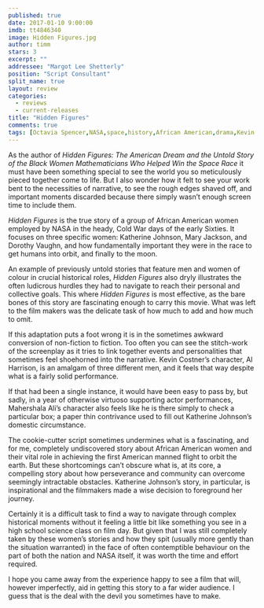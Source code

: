 ```yaml
---
published: true
date: 2017-01-10 9:00:00
imdb: tt4846340
image: Hidden Figures.jpg
author: timm
stars: 3
excerpt: ""
addressee: "Margot Lee Shetterly"
position: "Script Consultant"
split_name: true
layout: review
categories: 
  - reviews
  - current-releases
title: "Hidden Figures"
comments: true
tags: [Octavia Spencer,NASA,space,history,African American,drama,Kevin Costner]
---
```

As the author of _Hidden Figures: The American Dream and the Untold Story of the Black Women Mathematicians Who Helped Win the Space Race_ it must have been something special to see the world you so meticulously pieced together come to life. But I also wonder how it felt to see your work bent to the necessities of narrative, to see the rough edges shaved off, and important moments discarded because there simply wasn’t enough screen time to include them.

_Hidden Figures_ is the true story of a group of African American women employed by NASA in the heady, Cold War days of the early Sixties. It focuses on three specific women: Katherine Johnson, Mary Jackson, and Dorothy Vaughn, and how fundamentally important they were in the race to get humans into orbit, and finally to the moon. 

An example of previously untold stories that feature men and women of colour in crucial historical roles, _Hidden Figures_ also dryly illustrates the often ludicrous hurdles they had to navigate to reach their personal and collective goals. This where _Hidden Figures_ is most effective, as the bare bones of this story are fascinating enough to carry this movie. What was left to the film makers was the delicate task of how much to add and how much to omit.

If this adaptation puts a foot wrong it is in the sometimes awkward conversion of non-fiction to fiction. Too often you can see the stitch-work of the screenplay as it tries to link together events and personalities that sometimes feel shoehorned into the narrative. Kevin Costner’s character, Al Harrison, is an amalgam of three different men, and it feels that way despite what is a fairly solid performance. 

If that had been a single instance, it would have been easy to pass by, but sadly, in a year of otherwise virtuoso supporting actor performances, Mahershala Ali’s character also feels like he is there simply to check a particular box; a paper thin contrivance used to fill out Katherine Johnson’s domestic circumstance.

The cookie-cutter script sometimes undermines what is a fascinating, and for me, completely undiscovered story about African American women and their vital role in achieving the first American manned flight to orbit the earth. But these shortcomings can’t obscure what is, at its core, a compelling story about how perseverance and community can overcome seemingly intractable obstacles. Katherine Johnson’s story, in particular, is inspirational and the filmmakers made a wise decision to foreground her journey.

Certainly it is a difficult task to find a way to navigate through complex historical moments without it feeling a little bit like something you see in a high school science class on film day. But given that I was still completely taken by these women’s stories and how they spit (usually more gently than the situation warranted) in the face of often contemptible behaviour on the part of both the nation and NASA itself, it was worth the time and effort required.

I hope you came away from the experience happy to see a film that will, however imperfectly, aid in getting this story to a far wider audience. I guess that is the deal with the devil you sometimes have to make.